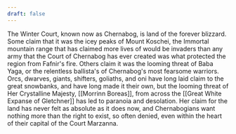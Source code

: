 ```yaml
---
draft: false
---
```

The Winter Court, known now as Chernabog, is land of the forever blizzard. Some claim that it was the icey peaks of Mount Koschei, the Immortal mountain range that has claimed more lives of would be invaders than any army that the Court of Chernabog has ever created was what protected the region from Fafnir's fire. Others claim it was the looming threat of Baba Yaga, or the relentless ballista's of Chernabog's most fearsome warriors. Orcs, dwarves, giants, shifters, goliaths, and oni have long laid claim to the great snowbanks, and have long made it their own, but the looming threat of Her Crystalline Majesty, [[Morrinn Boreas]], from across the [[Great White Expanse of Gletchner]] has led to paranoia and desolation. Her claim for the land has never felt as absolute as it does now, and Chernabogians want nothing more than the right to exist, so often denied, even within the heart of their capital of the Court Marzanna.